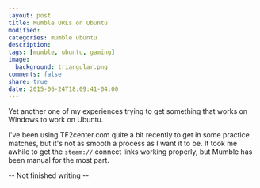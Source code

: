 ```yaml
---
layout: post
title: Mumble URLs on Ubuntu
modified:
categories: mumble ubuntu
description:
tags: [mumble, ubuntu, gaming]
image:
  background: triangular.png
comments: false
share: true
date: 2015-06-24T18:09:41-04:00
---
```


Yet another one of my experiences trying to get something that works on Windows to work on Ubuntu.

I've been using TF2center.com quite a bit recently to get in some practice matches, but it's not as smooth a process as I want it to be. It took me awhile to get the `steam://` connect links working properly, but Mumble has been manual for the most part.

-- Not finished writing --
